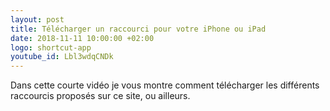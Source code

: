 ```yaml
---
layout: post
title: Télécharger un raccourci pour votre iPhone ou iPad
date: 2018-11-11 10:00:00 +02:00
logo: shortcut-app
youtube_id: Lbl3wdqCNDk
---
```


Dans cette courte vidéo je vous montre comment télécharger les 
différents raccourcis proposés sur ce site, ou ailleurs.

